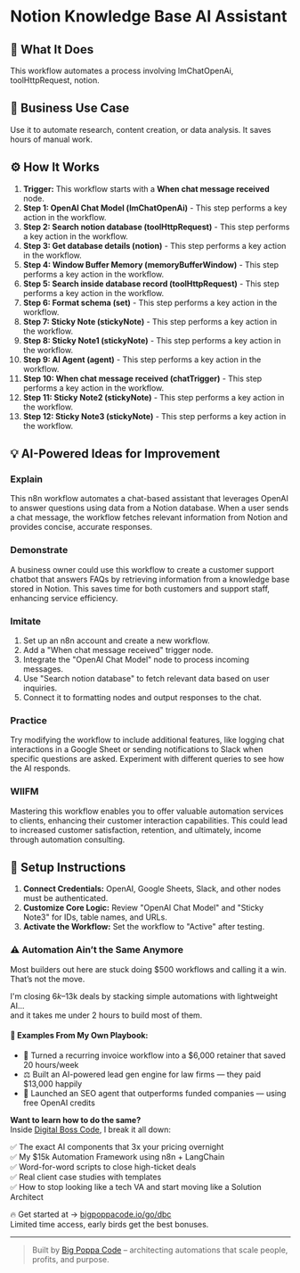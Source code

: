 # Notion Knowledge Base AI Assistant

## 🚀 What It Does
This workflow automates a process involving lmChatOpenAi, toolHttpRequest, notion.

## 💼 Business Use Case
Use it to automate research, content creation, or data analysis. It saves hours of manual work.

## ⚙️ How It Works
1.  **Trigger:** This workflow starts with a **When chat message received** node.
2. **Step 1: OpenAI Chat Model (lmChatOpenAi)** - This step performs a key action in the workflow.
3. **Step 2: Search notion database (toolHttpRequest)** - This step performs a key action in the workflow.
4. **Step 3: Get database details (notion)** - This step performs a key action in the workflow.
5. **Step 4: Window Buffer Memory (memoryBufferWindow)** - This step performs a key action in the workflow.
6. **Step 5: Search inside database record (toolHttpRequest)** - This step performs a key action in the workflow.
7. **Step 6: Format schema (set)** - This step performs a key action in the workflow.
8. **Step 7: Sticky Note (stickyNote)** - This step performs a key action in the workflow.
9. **Step 8: Sticky Note1 (stickyNote)** - This step performs a key action in the workflow.
10. **Step 9: AI Agent (agent)** - This step performs a key action in the workflow.
11. **Step 10: When chat message received (chatTrigger)** - This step performs a key action in the workflow.
12. **Step 11: Sticky Note2 (stickyNote)** - This step performs a key action in the workflow.
13. **Step 12: Sticky Note3 (stickyNote)** - This step performs a key action in the workflow.

## 💡 AI-Powered Ideas for Improvement
### Explain
This n8n workflow automates a chat-based assistant that leverages OpenAI to answer questions using data from a Notion database. When a user sends a chat message, the workflow fetches relevant information from Notion and provides concise, accurate responses.

### Demonstrate
A business owner could use this workflow to create a customer support chatbot that answers FAQs by retrieving information from a knowledge base stored in Notion. This saves time for both customers and support staff, enhancing service efficiency.

### Imitate
1. Set up an n8n account and create a new workflow.
2. Add a "When chat message received" trigger node.
3. Integrate the "OpenAI Chat Model" node to process incoming messages.
4. Use "Search notion database" to fetch relevant data based on user inquiries.
5. Connect it to formatting nodes and output responses to the chat.

### Practice
Try modifying the workflow to include additional features, like logging chat interactions in a Google Sheet or sending notifications to Slack when specific questions are asked. Experiment with different queries to see how the AI responds.

### WIIFM
Mastering this workflow enables you to offer valuable automation services to clients, enhancing their customer interaction capabilities. This could lead to increased customer satisfaction, retention, and ultimately, income through automation consulting.

## 🔧 Setup Instructions
1. **Connect Credentials:** OpenAI, Google Sheets, Slack, and other nodes must be authenticated.
2. **Customize Core Logic:** Review "OpenAI Chat Model" and "Sticky Note3" for IDs, table names, and URLs.
3. **Activate the Workflow:** Set the workflow to "Active" after testing.

### ⚠️ Automation Ain’t the Same Anymore

Most builders out here are stuck doing $500 workflows and calling it a win.  
That’s not the move.  

I'm closing $6k–$13k deals by stacking simple automations with lightweight AI...  
and it takes me under 2 hours to build most of them.

#### 🧠 Examples From My Own Playbook:
- 🔁 Turned a recurring invoice workflow into a $6,000 retainer that saved 20 hours/week  
- ⚖️ Built an AI-powered lead gen engine for law firms — they paid $13,000 happily  
- 🚀 Launched an SEO agent that outperforms funded companies — using free OpenAI credits  

**Want to learn how to do the same?**  
Inside [Digital Boss Code](https://bigpoppacode.io/go/dbc), I break it all down:

✅ The exact AI components that 3x your pricing overnight  
✅ My $15k Automation Framework using n8n + LangChain  
✅ Word-for-word scripts to close high-ticket deals  
✅ Real client case studies with templates  
✅ How to stop looking like a tech VA and start moving like a Solution Architect  

🔥 Get started at → [bigpoppacode.io/go/dbc](https://bigpoppacode.io/go/dbc)  
Limited time access, early birds get the best bonuses.

---
> Built by [Big Poppa Code](https://bigpoppacode.io) – architecting automations that scale people, profits, and purpose.

